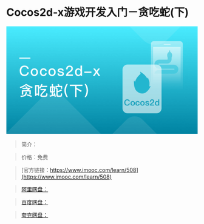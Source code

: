 # Cocos2d-x游戏开发入门－贪吃蛇(下)

![img](../../assets/5fe442ea0001a92605400304.jpg)

> 简介：

> 价格：免费

> [官方链接：https://www.imooc.com/learn/508](https://www.imooc.com/learn/508)

> [阿里网盘：]()

> [百度网盘：]()

> [夸克网盘：]()
